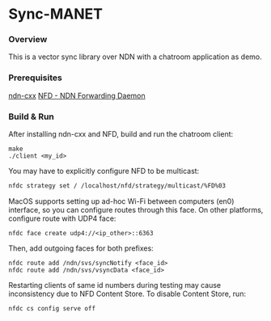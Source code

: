 # Sync-MANET
### Overview

This is a vector sync library over NDN with a chatroom application as demo. 

### Prerequisites

[ndn-cxx](https://github.com/named-data/ndn-cxx)
[NFD - NDN Forwarding Daemon](https://github.com/named-data/NFD)

### Build & Run

After installing ndn-cxx and NFD, build and run the chatroom client:
```
make
./client <my_id>
```

You may have to explicitly configure NFD to be multicast:
```bash
nfdc strategy set / /localhost/nfd/strategy/multicast/%FD%03
```

MacOS supports setting up ad-hoc Wi-Fi between computers (en0) interface, so you can configure routes through this face. On other platforms, configure route with UDP4 face:

```
nfdc face create udp4://<ip_other>::6363
```

Then, add outgoing faces for both prefixes:

```
nfdc route add /ndn/svs/syncNotify <face_id>
nfdc route add /ndn/svs/vsyncData <face_id>
```

Restarting clients of same id numbers during testing may cause inconsistency due to NFD Content Store. To disable Content Store, run:

```
nfdc cs config serve off
```